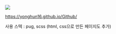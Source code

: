 <div>
	<img src="https://capsule-render.vercel.app/api?type=waving&color=4078c0&height=120&section=header&text=GitHub%20메인%20페이지%20클론&fontSize=35" />	
</div>

https://yonghun16.github.io/Github/

사용 스텍 : pug, scss (html, css으로 만든 페이지도 추가)

